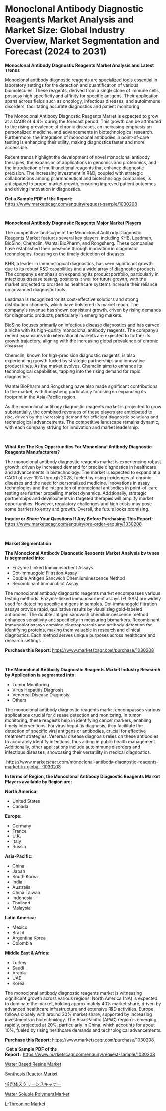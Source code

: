 <p><h1>Monoclonal Antibody Diagnostic Reagents Market Analysis and Market Size: Global Industry Overview, Market Segmentation and Forecast (2024 to 2031)</h1></p><p><strong>Monoclonal Antibody Diagnostic Reagents Market Analysis and Latest Trends</strong></p>
<p><p>Monoclonal antibody diagnostic reagents are specialized tools essential in laboratory settings for the detection and quantification of various biomolecules. These reagents, derived from a single clone of immune cells, possess high specificity and affinity for specific antigens. Their application spans across fields such as oncology, infectious diseases, and autoimmune disorders, facilitating accurate diagnostics and patient monitoring.</p><p>The Monoclonal Antibody Diagnostic Reagents Market is expected to grow at a CAGR of 4.4% during the forecast period. This growth can be attributed to the rising prevalence of chronic diseases, an increasing emphasis on personalized medicine, and advancements in biotechnological research. Furthermore, the integration of monoclonal antibodies in point-of-care testing is enhancing their utility, making diagnostics faster and more accessible.</p><p>Recent trends highlight the development of novel monoclonal antibody therapies, the expansion of applications in genomics and proteomics, and the introduction of multifunctional reagents that enhance diagnostic precision. The increasing investment in R&D, coupled with strategic collaborations among pharmaceutical and biotechnology companies, is anticipated to propel market growth, ensuring improved patient outcomes and driving innovation in diagnostics.</p></p>
<p><strong>Get a Sample PDF of the Report:&nbsp;</strong> <a href="https://www.marketscagr.com/enquiry/request-sample/1030208">https://www.marketscagr.com/enquiry/request-sample/1030208</a></p>
<p>&nbsp;</p>
<p><strong>Monoclonal Antibody Diagnostic Reagents Major Market Players</strong></p>
<p><p>The competitive landscape of the Monoclonal Antibody Diagnostic Reagents Market features several key players, including KHB, Leadman, BioSino, Chemclin, Wantai BioPharm, and Rongsheng. These companies have established their presence through innovation in diagnostic technologies, focusing on the timely detection of diseases.</p><p>KHB, a leader in immunological diagnostics, has seen significant growth due to its robust R&D capabilities and a wide array of diagnostic products. The company's emphasis on expanding its product portfolio, particularly in infectious disease testing, positions it well for future growth, with the market projected to broaden as healthcare systems increase their reliance on advanced diagnostic tools.</p><p>Leadman is recognized for its cost-effective solutions and strong distribution channels, which have bolstered its market reach. The company's revenue has shown consistent growth, driven by rising demands for diagnostic products, particularly in emerging markets.</p><p>BioSino focuses primarily on infectious disease diagnostics and has carved a niche with its high-quality monoclonal antibody reagents. The company’s recent expansions into international markets are expected to further its growth trajectory, aligning with the increasing global prevalence of chronic diseases.</p><p>Chemclin, known for high-precision diagnostic reagents, is also experiencing growth fueled by strategic partnerships and innovative product lines. As the market evolves, Chemclin aims to enhance its technological capabilities, tapping into the rising demand for rapid diagnostics.</p><p>Wantai BioPharm and Rongsheng have also made significant contributions to the market, with Rongsheng particularly focusing on expanding its footprint in the Asia-Pacific region.</p><p>As the monoclonal antibody diagnostic reagents market is projected to grow substantially, the combined revenues of these players are anticipated to rise, driven by the increasing demand for efficient diagnostic solutions and technological advancements. The competitive landscape remains dynamic, with each company striving for innovation and market leadership.</p></p>
<p>&nbsp;</p>
<p><strong>What Are The Key Opportunities For Monoclonal Antibody Diagnostic Reagents Manufacturers?</strong></p>
<p><p>The monoclonal antibody diagnostic reagents market is experiencing robust growth, driven by increased demand for precise diagnostics in healthcare and advancements in biotechnology. The market is expected to expand at a CAGR of over 10% through 2028, fueled by rising incidences of chronic diseases and the need for personalized medicine. Innovations in assay technologies and the integration of monoclonal antibodies in point-of-care testing are further propelling market dynamics. Additionally, strategic partnerships and developments in targeted therapies will amplify market opportunities. However, regulatory challenges and high costs may pose some barriers to entry and growth. Overall, the future looks promising.</p></p>
<p><strong>Inquire or Share Your Questions If Any Before Purchasing This Report:</strong> <a href="https://www.marketscagr.com/enquiry/pre-order-enquiry/1030208">https://www.marketscagr.com/enquiry/pre-order-enquiry/1030208</a></p>
<p>&nbsp;</p>
<p><strong>Market Segmentation</strong></p>
<p><strong>The Monoclonal Antibody Diagnostic Reagents Market Analysis by types is segmented into:</strong></p>
<p><ul><li>Enzyme Linked Immunosorbent Assays</li><li>Dot-immuogold Filtration Assay</li><li>Double Antigen Sandwich Chemiluminescence Method</li><li>Recombinant Immunoblot Assay</li></ul></p>
<p><p>The monoclonal antibody diagnostic reagents market encompasses various testing methods. Enzyme-linked immunosorbent assays (ELISAs) are widely used for detecting specific antigens in samples. Dot-immunogold filtration assays provide rapid, qualitative results by visualizing gold-labeled antibodies. The double antigen sandwich chemiluminescence method enhances sensitivity and specificity in measuring biomarkers. Recombinant immunoblot assays combine electrophoresis and antibody detection for identifying proteins, making them valuable in research and clinical diagnostics. Each method serves unique purposes across healthcare and research settings.</p></p>
<p><strong>Purchase this Report:&nbsp;</strong><a href="https://www.marketscagr.com/purchase/1030208">https://www.marketscagr.com/purchase/1030208</a></p>
<p>&nbsp;</p>
<p><strong>The Monoclonal Antibody Diagnostic Reagents Market Industry Research by Application is segmented into:</strong></p>
<p><ul><li>Tumor Monitoring</li><li>Virus Hepatitis Diagnosis</li><li>Venereal Disease Diagnosis</li><li>Others</li></ul></p>
<p><p>The monoclonal antibody diagnostic reagents market encompasses various applications crucial for disease detection and monitoring. In tumor monitoring, these reagents help in identifying cancer markers, enabling timely interventions. For virus hepatitis diagnosis, they facilitate the detection of specific viral antigens or antibodies, crucial for effective treatment strategies. Venereal disease diagnosis relies on these antibodies to accurately identify infections, thus aiding in public health management. Additionally, other applications include autoimmune disorders and infectious diseases, showcasing their versatility in medical diagnostics.</p></p>
<p><a href="https://www.marketscagr.com/monoclonal-antibody-diagnostic-reagents-market-in-global-r1030208">&nbsp;https://www.marketscagr.com/monoclonal-antibody-diagnostic-reagents-market-in-global-r1030208</a></p>
<p><strong>In terms of Region, the Monoclonal Antibody Diagnostic Reagents Market Players available by Region are:</strong></p>
<p>
    <p> <strong> North America: </strong>
        <ul>
            <li>United States</li>
            <li>Canada</li>
        </ul>
        </p> 
    <p> <strong> Europe: </strong>
        <ul>
            <li>Germany</li>
            <li>France</li>
            <li>U.K.</li>
            <li>Italy</li>
            <li>Russia</li>
        </ul>
        </p> 
    <p> <strong> Asia-Pacific: </strong>
        <ul>
            <li>China</li>
            <li>Japan</li>
            <li>South Korea</li>
            <li>India</li>
            <li>Australia</li>
            <li>China Taiwan</li>
            <li>Indonesia</li>
            <li>Thailand</li>
            <li>Malaysia</li>
        </ul>
        </p> 
    <p> <strong> Latin America: </strong>
        <ul>
            <li>Mexico</li>
            <li>Brazil</li>
            <li>Argentina Korea</li>
            <li>Colombia</li>
        </ul>
        </p> 
    <p> <strong> Middle East & Africa: </strong>
        <ul>
            <li>Turkey</li>
            <li>Saudi</li>
            <li>Arabia</li>
            <li>UAE</li>
            <li>Korea</li>
        </ul>
    </p>
    </p>
<p><p>The monoclonal antibody diagnostic reagents market is witnessing significant growth across various regions. North America (NA) is expected to dominate the market, holding approximately 40% market share, driven by advanced healthcare infrastructure and extensive R&D activities. Europe follows closely with around 30% market share, supported by increasing investments in biotechnology. The Asia-Pacific (APAC) region is emerging rapidly, projected at 20%, particularly in China, which accounts for about 10%, fueled by rising healthcare demands and technological advancements.</p></p>
<p><strong>Purchase this Report: </strong><a href="https://www.marketscagr.com/purchase/1030208">https://www.marketscagr.com/purchase/1030208</a></p>
<p>&nbsp;<strong>Get a Sample PDF of the Report:&nbsp;&nbsp;</strong><a href="https://www.marketscagr.com/enquiry/request-sample/1030208">https://www.marketscagr.com/enquiry/request-sample/1030208</a></p>
<p><strong></strong></p>
<p><p><a href="https://medium.com/@kair.irfan6/what-is-water-based-resins-market-deb09a2467c4?postPublishedType=initial">Water Based Resins Market</a></p><p><a href="https://www.linkedin.com/pulse/what-factors-influence-synthesis-reactor-market-coming-years-qlb1f?trackingId=QqdrhOjMS1uNGDS4l8OnXg%3D%3D">Synthesis Reactor Market</a></p><p><a href="https://medium.com/@cryptoasu_20150/phosphor-screen-scanners-market-%E3%81%AF-%E3%82%B3%E3%82%B9%E3%83%88%E7%AE%A1%E7%90%86%E3%81%A8%E5%8A%B9%E7%8E%87%E5%90%91%E4%B8%8A%E3%82%92%E5%84%AA%E5%85%88%E3%81%97%E3%81%BE%E3%81%99-%E3%81%95%E3%82%89%E3%81%AB-%E5%A0%B1%E5%91%8A%E6%9B%B8%E3%81%AF%E5%B8%82%E5%A0%B4%E3%81%AE%E9%9C%80%E8%A6%81%E9%9D%A2%E3%81%A8%E4%BE%9B%E7%B5%A6%E9%9D%A2%E3%81%AE%E4%B8%A1%E6%96%B9%E3%82%92%E3%82%AB%E3%83%90%E3%83%BC%E3%81%97%E3%81%A6%E3%81%84%E3%81%BE%E3%81%99-phosphor-79ee5b7c1fbb">蛍光体スクリーンスキャナー</a></p><p><a href="https://medium.com/@kair.irfan6/this-report-on-water-soluble-polymers-market-is-a-comprehensive-analysis-of-market-shares-fa2c19b27f37">Water Soluble Polymers Market</a></p><p><a href="https://github.com/provorikovar/Market-Research-Report-List-6/blob/main/l-threonine-market.md">L-Threonine Market</a></p></p>